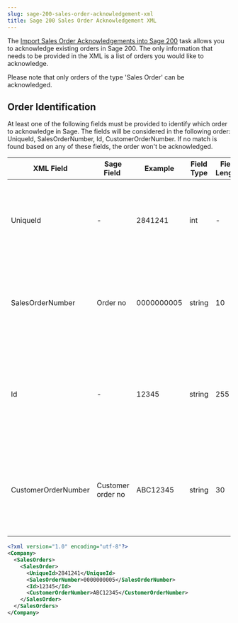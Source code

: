 ```yaml
---
slug: sage-200-sales-order-acknowledgement-xml
title: Sage 200 Sales Order Acknowledgement XML
---
```

The [Import Sales Order Acknowledgements into Sage 200](importing-sales-order-acknowledgements-into-sage-200) task allows you to acknowledge existing orders in Sage 200. The only information that needs to be provided in the XML is a list of orders you would like to acknowledge.

Please note that only orders of the type 'Sales Order' can be acknowledged.

## Order Identification
At least one of the following fields must be provided to identify which order to acknowledge in Sage. The fields will be considered in the following order: UniqueId, SalesOrderNumber, Id, CustomerOrderNumber. If no match is found based on any of these fields, the order won't be acknowledged.

| XML Field | Sage Field | Example | Field Type | Field Length | Input | Notes |
| --- | --- | --- | --- | --- | --- | --- |
| UniqueId | - | 2841241 | int | - | Optional | The database ID of the sales order. In the Zynk SalesOrder object, this would be the UniqueId specified in the success file of a successfully imported SalesOrder or in the export file from Sage 200. If this data is obtained directly from the Sage database, then this relates to SOPOrderReturn.SOPOrderReturnID |
| SalesOrderNumber | Order no | 0000000005 | string | 10 | Optional | The Order no of the sales order. In the Zynk SalesOrder object, this would be the SaleseOrderNumber specified in the success file of a successfully imported SalesOrder or in the export file from Sage 200. If this data is obtained directly from the Sage database, then this relates to  SOPOrderReturn.DocumentNo |
| Id | - | 12345 | string | 255 | Optional | The Id of the Zynk SalesOrder. If the SalesOrder was previously imported by Zynk and an Id (3rd party system identifier) was specified in the XML, then this can be used to match the sales order. This will only be valid in scenarios where the SalesOrder was created by Zynk and an Id was specified. This is not something that can be obtained directly from the Sage 200 database. |
| CustomerOrderNumber | Customer order no | ABC12345 | string | 30 | Optional | The Customer order no of the sales order. In the Zynk SalesOrder object, this would be the CustomerOrderNumber specified in the success file of a successfully imported SalesOrder or in the export file from Sage 200. If this data is obtained directly from the Sage database, then this relates to SOPOrderReturn.CustomerDocumentNo |

```xml
<?xml version="1.0" encoding="utf-8"?>
<Company>
  <SalesOrders>
    <SalesOrder>
      <UniqueId>2841241</UniqueId>
      <SalesOrderNumber>0000000005</SalesOrderNumber>
      <Id>12345</Id>
      <CustomerOrderNumber>ABC12345</CustomerOrderNumber>
    </SalesOrder>
  </SalesOrders>
</Company>
```
